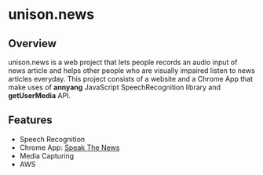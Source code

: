 # unison.news

## Overview

unison.news is a web project that lets people records an audio input of news article and helps other people who are visually impaired listen to news articles everyday. This project consists of a website and a Chrome App that make uses of **annyang** JavaScript SpeechRecognition library and **getUserMedia** API.

## Features

- Speech Recognition
- Chrome App: [Speak The News](https://chrome.google.com/webstore/detail/speak-the-news/plkihbaiionfkndimjcoogogjeibchfo/related)
- Media Capturing
- AWS
